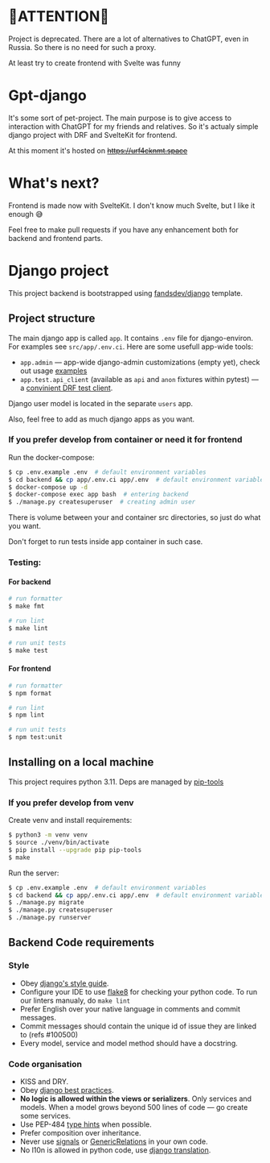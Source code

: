 # 🔴ATTENTION🔴
Project is deprecated.
There are a lot of alternatives to ChatGPT, even in Russia. So there is no need for such a proxy.

At least try to create frontend with Svelte was funny 

# Gpt-django

It's some sort of pet-project. The main purpose is to give access to interaction with ChatGPT for my friends and relatives.
So it's actualy simple django project with DRF and SvelteKit for frontend. 

At this moment it's hosted on ~~https://urf4cknmt.space~~

# What's next?

Frontend is made now with SvelteKit. I don't know much Svelte, but I like it enough 😅

Feel free to make pull requests if you have any enhancement both for backend and frontend parts.

# Django project

This project backend is bootstrapped using [fandsdev/django](http://github.com/fandsdev/django) template.

## Project structure

The main django app is called `app`. It contains `.env` file for django-environ. For examples see `src/app/.env.ci`. Here are some usefull app-wide tools:
* `app.admin` — app-wide django-admin customizations (empty yet), check out usage [examples](https://github.com/f213/django/tree/master/%7B%7Bcookiecutter.project_slug%7D%7D/src/app/admin)
* `app.test.api_client` (available as `api` and `anon` fixtures within pytest) — a [convinient DRF test client](https://github.com/f213/django/blob/master/%7B%7Bcookiecutter.project_slug%7D%7D/src/users/tests/tests_whoami.py#L6-L16).

Django user model is located in the separate `users` app.

Also, feel free to add as much django apps as you want.

### If you prefer develop from container or need it for frontend

Run the docker-compose:

```bash
$ cp .env.example .env  # default environment variables
$ cd backend && cp app/.env.ci app/.env  # default environment variables
$ docker-compose up -d
$ docker-compose exec app bash  # entering backend
$ ./manage.py createsuperuser  # creating admin user
```
There is volume between your and container src directories, so just do what you want.

Don't forget to run tests inside app container in such case.


### Testing:
#### For backend
```bash
# run formatter
$ make fmt

# run lint
$ make lint

# run unit tests
$ make test
```
#### For frontend
```bash
# run formatter
$ npm format

# run lint
$ npm lint

# run unit tests
$ npm test:unit
```

## Installing on a local machine
This project requires python 3.11. Deps are managed by [pip-tools](https://github.com/jazzband/pip-tools)

### If you prefer develop from venv

Create venv and install requirements:

```bash
$ python3 -m venv venv
$ source ./venv/bin/activate
$ pip install --upgrade pip pip-tools
$ make
```

Run the server:

```bash
$ cp .env.example .env  # default environment variables
$ cd backend && cp app/.env.ci app/.env  # default environment variables
$ ./manage.py migrate
$ ./manage.py createsuperuser
$ ./manage.py runserver
```

## Backend Code requirements

### Style

* Obey [django's style guide](https://docs.djangoproject.com/en/dev/internals/contributing/writing-code/coding-style/#model-style).
* Configure your IDE to use [flake8](https://pypi.python.org/pypi/flake8) for checking your python code. To run our linters manualy, do `make lint`
* Prefer English over your native language in comments and commit messages.
* Commit messages should contain the unique id of issue they are linked to (refs #100500)
* Every model, service and model method should have a docstring.

### Code organisation

* KISS and DRY.
* Obey [django best practices](http://django-best-practices.readthedocs.io/en/latest/index.html).
* **No logic is allowed within the views or serializers**. Only services and models. When a model grows beyond 500 lines of code — go create some services.
* Use PEP-484 [type hints](https://www.python.org/dev/peps/pep-0484/) when possible.
* Prefer composition over inheritance.
* Never use [signals](https://docs.djangoproject.com/en/dev/topics/signals/) or [GenericRelations](https://docs.djangoproject.com/en/dev/ref/contrib/contenttypes/) in your own code.
* No l10n is allowed in python code, use [django translation](https://docs.djangoproject.com/en/dev/topics/i18n/translation/).
